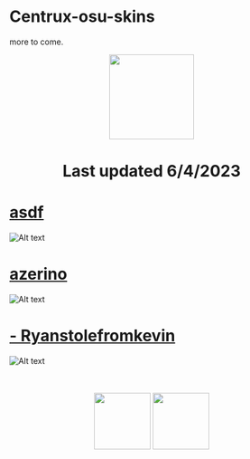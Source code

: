 # Centrux-osu-skins
more to come.

<p align="center">
  <img width="150" height="150" src="https://i.imgur.com/46v6bQZ.png">
</p>
<h1 align="center">Last updated 6/4/2023</h1>


# [asdf](https://drive.google.com/file/d/1J6p_pavHMGszWg8C42c303vbOuRC-mZ6/view)
![Alt text](https://i.imgur.com/kNKlmSe.jpg://full/path/to/img.jpg "Optional title")

# [azerino](https://drive.google.com/file/d/1_zQlU0XAsAp-GBb7bIWlAlIGR5AYjYhK/view)
![Alt text](https://i.imgur.com/NjuGObs.jpg://full/path/to/img.jpg "Optional title")

# [- Ryanstolefromkevin](https://drive.google.com/file/d/18I-101_6xy_NHD7fUnBDCQp0N79OsS28/view)
![Alt text](https://i.imgur.com/wZzlmXw.jpg://full/path/to/img.jpg "Optional title")

<p align="center">
  <br></br>
  <a href="https://www.twitch.tv/centruxen">
  <img src="https://i.imgur.com/HM030lk.png" 
       width="100" 
       height="100"></a>
<a href="https://www.youtube.com/@centruxen1302">
  <img src="https://i.imgur.com/YWbDUUy.png"  
       width="100" 
       height="100"></a>
